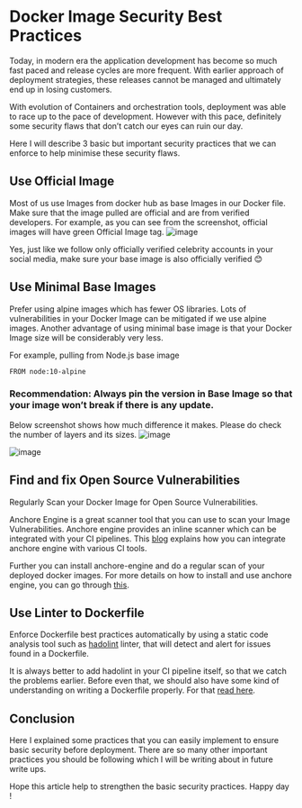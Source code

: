 # Docker Image Security Best Practices

Today, in modern era the application development has become so much fast paced and release cycles are more frequent. With earlier approach of deployment strategies, these releases cannot be managed and ultimately end up in losing customers.

With evolution of Containers and orchestration tools, deployment was able to race up to the pace of development. However with this pace, definitely some security flaws that don’t catch our eyes can ruin our day.

Here I will describe 3 basic but important security practices that we can enforce to help minimise these security flaws.

## Use Official Image

Most of us use Images from docker hub as base Images in our Docker file. Make sure that the image pulled are official and are from verified developers.
For example, as you can see from the screenshot, official images will have green Official Image tag.
![image](https://user-images.githubusercontent.com/37524392/157165896-7bf5aa0a-d606-4fe5-b45e-9ed809ddf59a.png)

Yes, just like we follow only officially verified celebrity accounts in your social media, make sure your base image is also officially verified 😊

## Use Minimal Base Images

Prefer using alpine images which has fewer OS libraries. Lots of vulnerabilities in your Docker Image can be mitigated if we use alpine images.
Another advantage of using minimal base image is that your Docker Image size will be considerably very less.

For example, pulling from Node.js base image

`FROM node:10-alpine`

### Recommendation: Always pin the version in Base Image so that your image won’t break if there is any update.

Below screenshot shows how much difference it makes. Please do check the number of layers and its sizes.
![image](https://user-images.githubusercontent.com/37524392/157166124-1d1aaafe-fccb-4531-a149-c3862eb6ed24.png)

![image](https://user-images.githubusercontent.com/37524392/157166139-554e07b1-a982-4eff-85f0-8539206b3f2f.png)

## Find and fix Open Source Vulnerabilities

Regularly Scan your Docker Image for Open Source Vulnerabilities.

Anchore Engine is a great scanner tool that you can use to scan your Image Vulnerabilities. Anchore engine provides an inline scanner which can be integrated with your CI pipelines. This [blog](https://anchore.com/blog/inline-scanning-with-anchore-engine/) explains how you can integrate anchore engine with various CI tools.

Further you can install anchore-engine and do a regular scan of your deployed docker images.
For more details on how to install and use anchore engine, you can go through [this](https://github.com/anchore/anchore-engine).

## Use Linter to Dockerfile

Enforce Dockerfile best practices automatically by using a static code analysis tool such as [hadolint](https://github.com/hadolint/hadolint) linter, that will detect and alert for issues found in a Dockerfile.

It is always better to add hadolint in your CI pipeline itself, so that we catch the problems earlier.
Before even that, we should also have some kind of understanding on writing a Dockerfile properly. For that [read here](https://docs.docker.com/develop/develop-images/dockerfile_best-practices/).

## Conclusion
Here I explained some practices that you can easily implement to ensure basic security before deployment. There are so many other important practices you should be following which I will be writing about in future write ups.

Hope this article help to strengthen the basic security practices. Happy day !
